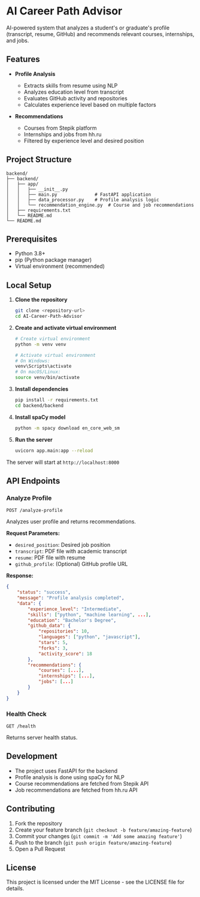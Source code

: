 # AI Career Path Advisor

AI-powered system that analyzes a student's or graduate's profile (transcript, resume, GitHub) and recommends relevant courses, internships, and jobs.

## Features

- **Profile Analysis**
  - Extracts skills from resume using NLP
  - Analyzes education level from transcript
  - Evaluates GitHub activity and repositories
  - Calculates experience level based on multiple factors

- **Recommendations**
  - Courses from Stepik platform
  - Internships and jobs from hh.ru
  - Filtered by experience level and desired position

## Project Structure

```
backend/
├── backend/
│   ├── app/
│   │   ├── __init__.py
│   │   ├── main.py              # FastAPI application
│   │   ├── data_processor.py    # Profile analysis logic
│   │   └── recommendation_engine.py  # Course and job recommendations
│   ├── requirements.txt
│   └── README.md
└── README.md
```

## Prerequisites

- Python 3.8+
- pip (Python package manager)
- Virtual environment (recommended)

## Local Setup

1. **Clone the repository**
   ```bash
   git clone <repository-url>
   cd AI-Career-Path-Advisor
   ```

2. **Create and activate virtual environment**
   ```bash
   # Create virtual environment
   python -m venv venv

   # Activate virtual environment
   # On Windows:
   venv\Scripts\activate
   # On macOS/Linux:
   source venv/bin/activate
   ```

3. **Install dependencies**
   ```bash
   pip install -r requirements.txt
   cd backend/backend
   ```

4. **Install spaCy model**
   ```bash
   python -m spacy download en_core_web_sm
   ```

5. **Run the server**
   ```bash
   uvicorn app.main:app --reload
   ```

The server will start at `http://localhost:8000`

## API Endpoints

### Analyze Profile
```
POST /analyze-profile
```
Analyzes user profile and returns recommendations.

**Request Parameters:**
- `desired_position`: Desired job position
- `transcript`: PDF file with academic transcript
- `resume`: PDF file with resume
- `github_profile`: (Optional) GitHub profile URL

**Response:**
```json
{
    "status": "success",
    "message": "Profile analysis completed",
    "data": {
        "experience_level": "Intermediate",
        "skills": ["python", "machine learning", ...],
        "education": "Bachelor's Degree",
        "github_data": {
            "repositories": 10,
            "languages": ["python", "javascript"],
            "stars": 5,
            "forks": 3,
            "activity_score": 18
        },
        "recommendations": {
            "courses": [...],
            "internships": [...],
            "jobs": [...]
        }
    }
}
```

### Health Check
```
GET /health
```
Returns server health status.

## Development

- The project uses FastAPI for the backend
- Profile analysis is done using spaCy for NLP
- Course recommendations are fetched from Stepik API
- Job recommendations are fetched from hh.ru API

## Contributing

1. Fork the repository
2. Create your feature branch (`git checkout -b feature/amazing-feature`)
3. Commit your changes (`git commit -m 'Add some amazing feature'`)
4. Push to the branch (`git push origin feature/amazing-feature`)
5. Open a Pull Request

## License

This project is licensed under the MIT License - see the LICENSE file for details. 

